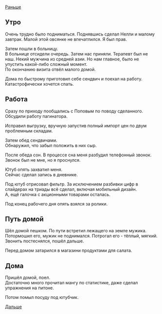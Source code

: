 [Раньше](2019.11.28.md)  
## Утро
Очень трудно было подниматься. Поднявшись сделал Нелли и малому завтрак. Малой этой овсянке не впечатлился. Я был прав.

Затем пошли в больницу.  
В больнице отсидели очередь. Затем нас приняли. Терапевт был не наш. Некий мужчина из средней азии. Но нам главное, было не упустить какой-либо сложный момент.  
По окончанию визита отвёл малого домой.

Дома по быстрому приготовил себе сендвич и поехал на работу.  
Катастрофически хочется спать.
## Работа
Сразу по приходу пообщались с Поповым по поводу сделанного. Обсудили работу пагинатора.

Исправил выгрузку, вручную запустив полный импорт цен по двум проблемным складам.

Затем обед сендвичами.  
Обнаружил, что забыл положить в них сыр.

После обеда сон. В процессе сна меня разбудил телефонный звонок. Звонок был не мне, но я проснулся.

Ютуб опять захватил меня.  
Сейчас сделал запись в дневнике.

Под ютуб отрисовал фильтр.
За исключением разбивки цифр в слайдерах на триады всё сделал, включая мобильный дизайн.  
А, ещё галочка с акционными товарами осталась.

Под конец рабочего дня опять взялся за ролики.

## Путь домой
Шёл домой пешком. По пути встретил лежащего на земле мужика. Потормошил его, мужик не поднимался. Потрогал его - тёплый, мягкий. Звонить постеснялся, пошёл дальше.

Перед домом затарился в магазини продуктами для салата.
## Дома
Пришёл домой, поел.  
Достаточно много прочитал мангу по статистике, даже сделал упражнения на питоне.

Потом помыл посуду под ютубчик.

[Дальше](2019.11.30.md)